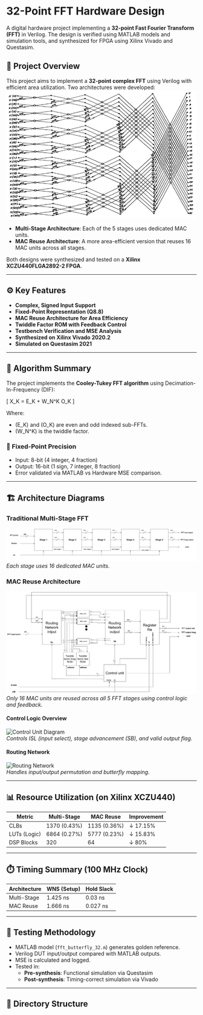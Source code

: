 # 32-Point FFT Hardware Design

A digital hardware project implementing a **32-point Fast Fourier Transform (FFT)** in Verilog. The design is verified using MATLAB models and simulation tools, and synthesized for FPGA using Xilinx Vivado and Questasim.

## 📌 Project Overview

This project aims to implement a **32-point complex FFT** using Verilog with efficient area utilization. Two architectures were developed:
![MAC Reuse Architecture](images/FFT.png) 

- **Multi-Stage Architecture**: Each of the 5 stages uses dedicated MAC units.
- **MAC Reuse Architecture**: A more area-efficient version that reuses 16 MAC units across all stages.

Both designs were synthesized and tested on a **Xilinx XCZU440FLGA2892-2 FPGA**.

---

## ⚙️ Key Features

- **Complex, Signed Input Support**
- **Fixed-Point Representation (Q8.8)**
- **MAC Reuse Architecture for Area Efficiency**
- **Twiddle Factor ROM with Feedback Control**
- **Testbench Verification and MSE Analysis**
- **Synthesized on Xilinx Vivado 2020.2**
- **Simulated on Questasim 2021**

---

## 🧠 Algorithm Summary

The project implements the **Cooley-Tukey FFT algorithm** using Decimation-In-Frequency (DIF):

\[
X_K = E_K + W_N^K O_K
\]

Where:
- \(E_K\) and \(O_K\) are even and odd indexed sub-FFTs.
- \(W_N^K\) is the twiddle factor.

### 📐 Fixed-Point Precision

- Input: 8-bit (4 integer, 4 fraction)
- Output: 16-bit (1 sign, 7 integer, 8 fraction)
- Error validated via MATLAB vs Hardware MSE comparison.

---

## 🏗️ Architecture Diagrams

### Traditional Multi-Stage FFT
![Multi-Stage Architecture](images/Multi_stage.png)  
*Each stage uses 16 dedicated MAC units.*

### MAC Reuse Architecture
![MAC Reuse Architecture](images/FFT_reuse.png)  
*Only 16 MAC units are reused across all 5 FFT stages using control logic and feedback.*

#### Control Logic Overview
![Control Unit Diagram](images/control_unit.png)  
*Controls ISL (input select), stage advancement (SB), and valid output flag.*

#### Routing Network
![Routing Network](images/routing_network.png)  
*Handles input/output permutation and butterfly mapping.*

---

## 📊 Resource Utilization (on Xilinx XCZU440)

| Metric           | Multi-Stage    | MAC Reuse     | Improvement |
|------------------|----------------|---------------|-------------|
| CLBs             | 1370 (0.43%)   | 1135 (0.36%)  | ↓ 17.15%    |
| LUTs (Logic)     | 6864 (0.27%)   | 5777 (0.23%)  | ↓ 15.83%    |
| DSP Blocks       | 320            | 64            | ↓ 80%       |

---

## ⏱️ Timing Summary (100 MHz Clock)

| Architecture     | WNS (Setup) | Hold Slack |
|------------------|-------------|------------|
| Multi-Stage      | 1.425 ns    | 0.03 ns    |
| MAC Reuse        | 1.666 ns    | 0.027 ns   |

---

## 🧪 Testing Methodology

- MATLAB model (`fft_butterfly_32.m`) generates golden reference.
- Verilog DUT input/output compared with MATLAB outputs.
- MSE is calculated and logged.
- Tested in:
  - **Pre-synthesis**: Functional simulation via Questasim
  - **Post-synthesis**: Timing-correct simulation via Vivado

---

## 📁 Directory Structure

